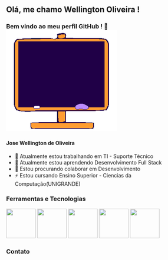 ## Olá, me chamo Wellington Oliveira ! 
### Bem vindo ao meu perfil GitHub ! 👋![olaimagem](https://github.com/jwelloliver/jwelloliver/blob/main/oi-e-ola-imagem-animada-0067.gif)

#### Jose Wellington de Oliveira
- 🔭 Atualmente estou trabalhando em TI - Suporte Técnico
- 🌱 Atualmente estou aprendendo Desenvolvimento Full Stack
- 👯 Estou procurando colaborar em Desenvolvimento
- ⚡ Estou cursando Ensino Superior - Ciencias da Computação(UNIGRANDE)

### Ferramentas e Tecnologias
<img src="https://cdn.jsdelivr.net/gh/devicons/devicon/icons/github/github-original-wordmark.svg" width="80" height="80"/>  <img src="https://cdn.jsdelivr.net/gh/devicons/devicon/icons/git/git-plain-wordmark.svg" width="80" height="80" />  <img src="https://cdn.jsdelivr.net/gh/devicons/devicon/icons/javascript/javascript-plain.svg" width="80" height="80" />  <img src="https://cdn.jsdelivr.net/gh/devicons/devicon/icons/nodejs/nodejs-plain-wordmark.svg" width="80" height="80"/>  <img src="https://cdn.jsdelivr.net/gh/devicons/devicon/icons/react/react-original-wordmark.svg" width="80" height="80"/>

### Contato



